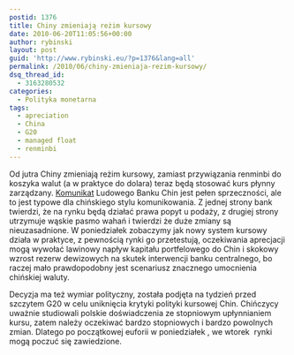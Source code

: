 ```yaml
---
postid: 1376
title: Chiny zmieniają reżim kursowy
date: 2010-06-20T11:05:56+00:00
author: rybinski
layout: post
guid: 'http://www.rybinski.eu/?p=1376&lang=all'
permalink: /2010/06/chiny-zmieniaja-rezim-kursowy/
dsq_thread_id:
  - 3163280532
categories:
  - Polityka monetarna
tags:
  - apreciation
  - China
  - G20
  - managed float
  - renminbi
---
```

Od jutra Chiny zmieniają reżim kursowy, zamiast przywiązania renminbi do koszyka walut (a w praktyce do dolara) teraz będą stosować kurs płynny zarządzany. [Komunikat](http://www.pbc.gov.cn/english/detail.asp?col=6400&id=1488) Ludowego Banku Chin jest pełen sprzeczności, ale to jest typowe dla chińskiego stylu komunikowania. Z jednej strony bank twierdzi, że na rynku będą działać prawa popyt u podaży, z drugiej strony utrzymuje wąskie pasmo wahań i twierdzi że duże zmiany są nieuzasadnione. W poniedziałek zobaczymy jak nowy system kursowy działa w praktyce, z pewnością rynki go przetestują, oczekiwania aprecjacji mogą wywołać lawinowy napływ kapitału portfelowego do Chin i skokowy wzrost rezerw dewizowych na skutek interwencji banku centralnego, bo raczej mało prawdopodobny jest scenariusz znacznego umocnienia chińskiej waluty.

Decyzja ma też wymiar polityczny, została podjęta na tydzień przed szczytem G20 w celu uniknięcia krytyki polityki kursowej Chin. Chińczycy uważnie studiowali polskie doświadczenia ze stopniowym upłynnianiem kursu, zatem należy oczekiwać bardzo stopniowych i bardzo powolnych zmian. Dlatego po początkowej euforii w poniedziałek , we wtorek  rynki mogą poczuć się zawiedzione.
